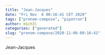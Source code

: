 ```yaml
---
title: "Jean-Jacques"
date: "Fri Nov  6 00:16:41 CET 2020"
tags: ["prenom-compose", "pipotron"]
author: m1ch3l
categories: ["generated"]
slug: "prenom-compose/2020-11-06-00:16:41"
---
```


Jean-Jacques

